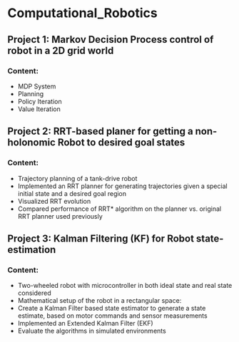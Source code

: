 # Computational_Robotics

## Project 1: Markov Decision Process control of robot in a 2D grid world
### Content:
- MDP System
- Planning 
- Policy Iteration
- Value Iteration

## Project 2: RRT-based planer for getting a non-holonomic Robot to desired goal states
### Content:
- Trajectory planning of a tank-drive robot
- Implemented an RRT planner for generating trajectories given a special initial state and a desired goal region
- Visualized RRT evolution
- Compared performance of RRT* algorithm on the planner vs. original RRT planner used previously

## Project 3: Kalman Filtering (KF) for Robot state-estimation
### Content:
- Two-wheeled robot with microcontroller in both ideal state and real state considered
- Mathematical setup of the robot in a rectangular space:
- Create a Kalman Filter based state estimator to generate a state estimate, based on motor commands and sensor measurements
- Implemented an Extended Kalman Filter (EKF)
- Evaluate the algorithms in simulated environments
